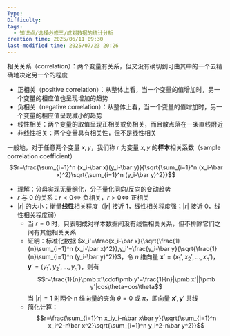 ```yaml
---
Type: 
Difficulty: 
tags:
  - 知识点/选择必修三/成对数据的统计分析
creation time: 2025/06/11 09:30
last-modified time: 2025/07/23 20:26
---
```

相关关系（correlation）：两个变量有关系，但又没有确切到可由其中的一个去精确地决定另一个的程度
- 正相关（positive correlation）：从整体上看，当一个变量的值增加时，另一个变量的相应值也呈现增加的趋势
- 负相关（negative correlation）：从整体上看，当一个变量的值增加时，另一个变量的相应值呈现减小的趋势
- 线性相关：两个变量的取值呈现正相关或负相关，而且散点落在一条直线附近
- 非线性相关：两个变量具有相关性，但不是线性相关

一般地，对于任意两个变量 $x,y$，我们称 r 为变量 $x,y$ 的**样本**相关系数（sample correlation coefficient） $$r=\frac{\sum_{i=1}^n (x_i-\bar x)(y_i-\bar y)}{\sqrt{\sum_{i=1}^n (x_i-\bar x)^2}\sqrt{\sum_{i=1}^n (y_i-\bar y)^2}}$$
- 理解：分母实现无量纲化，分子量化同向/反向的变动趋势
- $r$ 与 0 的关系：$r<0\iff$ 负相关，$r>0\iff$ 正相关
- $|r|$ 的大小：衡量**线性**相关程度（$|r|$ 接近 1，线性相关程度强；$|r|$ 接近 0，线性相关程度弱）
	- 当 $r=0$ 时，只表明成对样本数据间没有线性相关关系，但不排除它们之间有其他相关关系
	- 证明：标准化数据 $x_i'=\frac{x_i-\bar x}{\sqrt{\frac{1}{n}\sum_{i=1}^n (x_i-\bar x)^2}},y_i'=\frac{y_i-\bar y}{\sqrt{\frac{1}{n}\sum_{i=1}^n (y_i-\bar y)^2}}$，令 $n$ 维向量 $\pmb x'=(x_1',x_2',...,x_n')$，$\pmb y'=(y_1',y_2',...,y_n')$，则有 $$r=\frac{1}{n}\pmb x'\cdot\pmb y'=\frac{1}{n}|\pmb x'||\pmb y'|cos\theta=cos\theta$$ 当 $|r|=1$ 时两个 n 维向量的夹角 $\theta=0$ 或 $\pi$，即向量 $\pmb x',\pmb y'$ 共线
	- 简化计算：$$r=\frac{\sum_{i=1}^n x_iy_i-n\bar x\bar y}{\sqrt{\sum_{i=1}^n x_i^2-n\bar x^2}\sqrt{\sum_{i=1}^n y_i^2-n\bar y^2}}$$
 